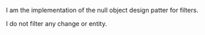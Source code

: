 I am the implementation of the null object design patter for filters.

I do not filter any change or entity.